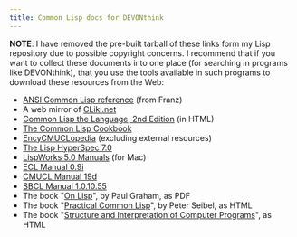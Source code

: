```yaml
---
title: Common Lisp docs for DEVONthink
---
```


**NOTE**: I have removed the pre-built tarball of these links form my Lisp repository due to possible copyright concerns.  I recommend that if you want to collect these documents into one place (for searching in programs like DEVONthink), that you use the tools available in such programs to download these resources from the Web:

* [ANSI Common Lisp reference](http://www.allegrograph.org/support/documentation/6.2/ansicl/ansicl.htm) (from Franz)
* A web mirror of [CLiki.net](http://www.cliki.net)
* [Common Lisp the Language, 2nd Edition](http://www.cs.cmu.edu/Groups/AI/html/cltl/cltl2.html) (in HTML)
* [The Common Lisp Cookbook](http://cl-cookbook.sourceforge.net/)
* [EncyCMUCLopedia](http://www.isr.ist.utl.pt/library/docs/encycmuclopedia/doc/) (excluding external resources)
* [The Lisp HyperSpec 7.0](http://www.lisp.org/HyperSpec/FrontMatter/)
* [LispWorks 5.0 Manuals](http://www.lispworks.com/documentation/) (for Mac)
* [ECL Manual 0.9i](http://ecls.sourceforge.net/new-manual/)
* [CMUCL Manual 19d](http://common-lisp.net/project/cmucl/doc/cmu-user/)
* [SBCL Manual 1.0.10.55](http://www.sbcl.org/manual/)
* The book "[On Lisp](http://www.paulgraham.com/onlisp.html)", by Paul Graham, as PDF
* The book "[Practical Common Lisp](http://www.gigamonkeys.com/book/)", by Peter Seibel, as HTML
* The book "[Structure and Interpretation of Computer Programs](http://mitpress.mit.edu/sicp/full-text/book/book.html)", as HTML

